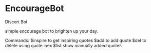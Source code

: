 # EncourageBot
Discort Bot

simple encourage bot to brighten up your day.

Commands:
$inspire to get inspiring quotes
$add to add quote
$del to delete using quote inex
$list show manually added quotes
